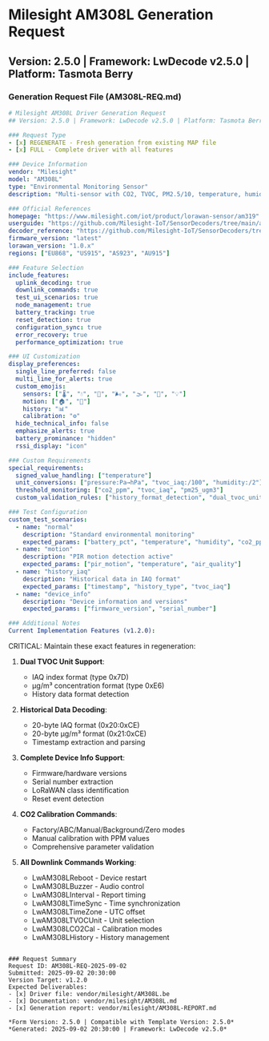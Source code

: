 # Milesight AM308L Generation Request
## Version: 2.5.0 | Framework: LwDecode v2.5.0 | Platform: Tasmota Berry

### Generation Request File (AM308L-REQ.md)

```yaml
# Milesight AM308L Driver Generation Request
## Version: 2.5.0 | Framework: LwDecode v2.5.0 | Platform: Tasmota Berry

### Request Type
- [x] REGENERATE - Fresh generation from existing MAP file
- [x] FULL - Complete driver with all features

### Device Information
vendor: "Milesight"
model: "AM308L"
type: "Environmental Monitoring Sensor"
description: "Multi-sensor with CO2, TVOC, PM2.5/10, temperature, humidity, pressure, PIR, light"

### Official References
homepage: "https://www.milesight.com/iot/product/lorawan-sensor/am319"
userguide: "https://github.com/Milesight-IoT/SensorDecoders/tree/main/am-series/am308l"
decoder_reference: "https://github.com/Milesight-IoT/SensorDecoders/tree/main/am-series/am308l"
firmware_version: "latest"
lorawan_version: "1.0.x"
regions: ["EU868", "US915", "AS923", "AU915"]

### Feature Selection
include_features:
  uplink_decoding: true
  downlink_commands: true
  test_ui_scenarios: true
  node_management: true
  battery_tracking: true
  reset_detection: true
  configuration_sync: true
  error_recovery: true
  performance_optimization: true

### UI Customization
display_preferences:
  single_line_preferred: false
  multi_line_for_alerts: true
  custom_emojis: 
    sensors: ["🌡️", "💧", "💨", "🌬️", "🌫️", "🔵", "💡"]
    motion: ["🏠", "🚶"]
    history: "📊"
    calibration: "⚙️"
  hide_technical_info: false
  emphasize_alerts: true
  battery_prominance: "hidden"
  rssi_display: "icon"

### Custom Requirements
special_requirements:
  signed_value_handling: ["temperature"]
  unit_conversions: ["pressure:Pa→hPa", "tvoc_iaq:/100", "humidity:/2"]
  threshold_monitoring: ["co2_ppm", "tvoc_iaq", "pm25_ugm3"]
  custom_validation_rules: ["history_format_detection", "dual_tvoc_units"]

### Test Configuration
custom_test_scenarios:
  - name: "normal"
    description: "Standard environmental monitoring"
    expected_params: ["battery_pct", "temperature", "humidity", "co2_ppm"]
  - name: "motion"
    description: "PIR motion detection active"
    expected_params: ["pir_motion", "temperature", "air_quality"]
  - name: "history_iaq"
    description: "Historical data in IAQ format"
    expected_params: ["timestamp", "history_type", "tvoc_iaq"]
  - name: "device_info"
    description: "Device information and versions"
    expected_params: ["firmware_version", "serial_number"]

### Additional Notes
Current Implementation Features (v1.2.0):
```
CRITICAL: Maintain these exact features in regeneration:

1. **Dual TVOC Unit Support**:
   - IAQ index format (type 0x7D)
   - µg/m³ concentration format (type 0xE6)
   - History data format detection

2. **Historical Data Decoding**:
   - 20-byte IAQ format (0x20:0xCE)
   - 20-byte µg/m³ format (0x21:0xCE)
   - Timestamp extraction and parsing

3. **Complete Device Info Support**:
   - Firmware/hardware versions
   - Serial number extraction
   - LoRaWAN class identification
   - Reset event detection

4. **CO2 Calibration Commands**:
   - Factory/ABC/Manual/Background/Zero modes
   - Manual calibration with PPM values
   - Comprehensive parameter validation

5. **All Downlink Commands Working**:
   - LwAM308LReboot - Device restart
   - LwAM308LBuzzer - Audio control
   - LwAM308LInterval - Report timing
   - LwAM308LTimeSync - Time synchronization
   - LwAM308LTimeZone - UTC offset
   - LwAM308LTVOCUnit - Unit selection
   - LwAM308LCO2Cal - Calibration modes
   - LwAM308LHistory - History management
```

### Request Summary
Request ID: AM308L-REQ-2025-09-02
Submitted: 2025-09-02 20:30:00
Version Target: v1.2.0
Expected Deliverables:
- [x] Driver file: vendor/milesight/AM308L.be
- [x] Documentation: vendor/milesight/AM308L.md
- [x] Generation report: vendor/milesight/AM308L-REPORT.md

*Form Version: 2.5.0 | Compatible with Template Version: 2.5.0*
*Generated: 2025-09-02 20:30:00 | Framework: LwDecode v2.5.0*
```